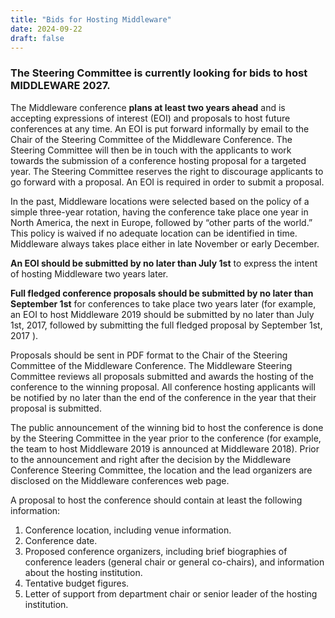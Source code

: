```yaml
---
title: "Bids for Hosting Middleware"
date: 2024-09-22
draft: false
---
```


### The Steering Committee is currently looking for bids to host MIDDLEWARE 2027. 

The Middleware conference **plans at least two years ahead** and is accepting expressions of interest (EOI) and proposals to host future conferences at any time. An EOI is put forward informally by email to the Chair of the Steering Committee of the Middleware Conference. The Steering Committee will then be in touch with the applicants to work towards the submission of a conference hosting proposal for a targeted year. The Steering Committee reserves the right to discourage applicants to go forward with a proposal. An EOI is required in order to submit a proposal.

In the past, Middleware locations were selected based on the policy of a simple three-year rotation, having the conference take place one year in North America, the next in Europe, followed by “other parts of the world.” This policy is waived if no adequate location can be identified in time. Middleware always takes place either in late November or early December.

**An EOI should be submitted by no later than July 1st** to express the intent of hosting Middleware two years later. 

**Full fledged conference proposals should be submitted by no later than September 1st** for conferences to take place two years later (for example, an EOI to host Middleware 2019 should be submitted by no later than July 1st, 2017, followed by submitting the full fledged proposal by September 1st, 2017 ). 

Proposals should be sent in PDF format to the Chair of the Steering Committee of the Middleware Conference. The Middleware Steering Committee reviews all proposals submitted and awards the hosting of the conference to the winning proposal. All conference hosting applicants will be notified by no later than the end of the conference in the year that their proposal is submitted.

The public announcement of the winning bid to host the conference is done by the Steering Committee in the year prior to the conference (for example, the team to host Middleware 2019 is announced at Middleware 2018). Prior to the announcement and right after the decision by the Middleware Conference Steering Committee, the location and the lead organizers are disclosed on the Middleware conferences web page.

A proposal to host the conference should contain at least the following information:
1. Conference location, including venue information.
2. Conference date.
3. Proposed conference organizers, including brief biographies of conference leaders (general chair or general co-chairs), and information about the hosting institution. 
4. Tentative budget figures.
5. Letter of support from department chair or senior leader of the hosting institution.